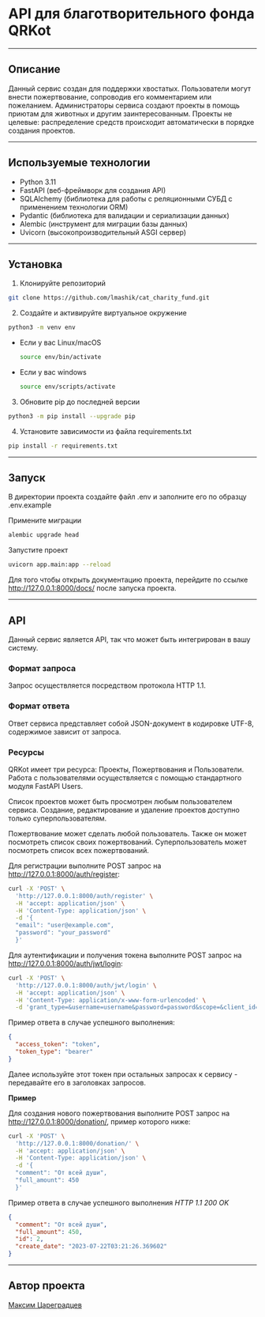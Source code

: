 # API для благотворительного фонда QRKot

----------------------------------------
## Описание

Данный сервис создан для поддержки хвостатых. Пользователи могут внести пожертвование, 
сопроводив его комментарием или пожеланием. Администраторы сервиса создают проекты в помощь 
приютам для животных и другим заинтересованным. Проекты не целевые: распределение средств 
происходит автоматически в порядке создания проектов.

----------------------------------------
## Используемые технологии

 - Python 3.11
 - FastAPI (веб-фреймворк для создания API)
 - SQLAlchemy (библиотека для работы с реляционными СУБД с применением технологии ORM)
 - Pydantic (библиотека для валидации и сериализации данных)
 - Alembic (инструмент для миграции базы данных)
 - Uvicorn (высокопроизводительный ASGI сервер)
 
----------------------------------------
## Установка

1. Клонируйте репозиторий
```bash
git clone https://github.com/lmashik/cat_charity_fund.git
```

2. Создайте и активируйте виртуальное окружение
```bash
python3 -m venv env
```

* Если у вас Linux/macOS

    ```bash
    source env/bin/activate
    ```

* Если у вас windows

    ```bash
    source env/scripts/activate
    ```

3. Обновите pip до последней версии
```bash
python3 -m pip install --upgrade pip
```

4. Установите зависимости из файла requirements.txt
```bash
pip install -r requirements.txt
```

----------------------------------------
## Запуск

В директории проекта создайте файл .env и заполните его по образцу 
.env.example

Примените миграции
```bash
alembic upgrade head
```

Запустите проект
```bash
uvicorn app.main:app --reload
```

Для того чтобы открыть документацию проекта, перейдите по ссылке http://127.0.0.1:8000/docs/ после запуска проекта.

----------------------------------------
## API
Данный сервис является API, так что может быть интегрирован в вашу систему.

### Формат запроса
Запрос осуществляется посредством протокола HTTP 1.1.

### Формат ответа
Ответ сервиса представляет собой JSON-документ в кодировке UTF-8, 
содержимое зависит от запроса.

### Ресурсы
QRKot имеет три ресурса: Проекты, Пожертвования и Пользователи.
Работа с пользователями осуществляется с помощью стандартного модуля FastAPI Users.

Список проектов может быть просмотрен любым пользователем сервиса. Создание, редактирование 
и удаление проектов доступно только суперпользователям.

Пожертвование может сделать любой пользователь. Также он может посмотреть список 
своих пожертвований. Суперпользователь может посмотреть список всех пожертвований.

Для регистрации выполните POST запрос на http://127.0.0.1:8000/auth/register:
```bash
curl -X 'POST' \
  'http://127.0.0.1:8000/auth/register' \
  -H 'accept: application/json' \
  -H 'Content-Type: application/json' \
  -d '{
  "email": "user@example.com",
  "password": "your_password"
  }'
```

Для аутентификации и получения токена выполните POST запрос на http://127.0.0.1:8000/auth/jwt/login:
```bash
curl -X 'POST' \
  'http://127.0.0.1:8000/auth/jwt/login' \
  -H 'accept: application/json' \
  -H 'Content-Type: application/x-www-form-urlencoded' \
  -d 'grant_type=&username=username&password=password&scope=&client_id=&client_secret='
```

Пример ответа в случае успешного выполнения:
```json
{
  "access_token": "token",
  "token_type": "bearer"
}
```

Далее используйте этот токен при остальных запросах к сервису - передавайте его в заголовках запросов. 

**Пример**

Для создания нового пожертвования выполните POST запрос на http://127.0.0.1:8000/donation/,
пример которого ниже:
```bash
curl -X 'POST' \
  'http://127.0.0.1:8000/donation/' \
  -H 'accept: application/json' \
  -H 'Content-Type: application/json' \
  -d '{
  "comment": "От всей души",
  "full_amount": 450
  }'
```

Пример ответа в случае успешного выполнения
_HTTP 1.1 200 OK_
```json
{
  "comment": "От всей души",
  "full_amount": 450,
  "id": 2,
  "create_date": "2023-07-22T03:21:26.369602"
}
```

----------------------------------------
## Автор проекта
[Максим Цареградцев](https://github.com/Rxyalxrd)